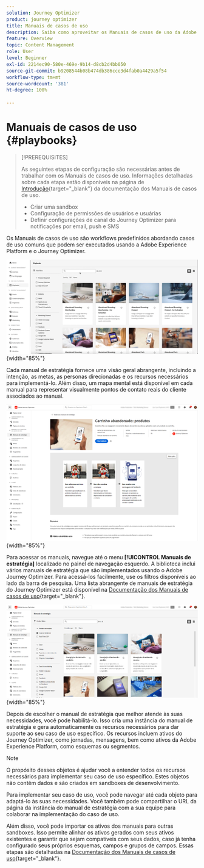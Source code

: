 ```yaml
---
solution: Journey Optimizer
product: journey optimizer
title: Manuais de casos de uso
description: Saiba como aproveitar os Manuais de casos de uso da Adobe Experience Platform com o Adobe Journey Optimizer.
feature: Overview
topic: Content Management
role: User
level: Beginner
exl-id: 2214ec90-580e-469e-9b14-d8cb2d4bb050
source-git-commit: b9208544b08b474db386cce3d4fab0a4429a5f54
workflow-type: tm+mt
source-wordcount: '381'
ht-degree: 100%

---
```


# Manuais de casos de uso  {#playbooks}

>[!PREREQUISITES]
>
>As seguintes etapas de configuração são necessárias antes de trabalhar com os Manuais de casos de uso. Informações detalhadas sobre cada etapa estão disponíveis na página de [Introdução](https://experienceleague.adobe.com/docs/experience-platform/use-case-playbooks/playbooks/get-started.html?lang=pt-BR){target="_blank"} da documentação dos Manuais de casos de uso.
>
>* Criar uma sandbox
>* Configuração de permissões de usuários e usuárias
>* Definir configurações de canal do Journey Optimizer para notificações por email, push e SMS

Os Manuais de casos de uso são workflows predefinidos abordando casos de uso comuns que podem ser executados usando a Adobe Experience Platform e o Journey Optimizer.

![imagem animada exibindo Manuais de casos de uso](../rn/assets/do-not-localize/playbooks.gif){width="85%"}

Cada manual de estratégia fornece uma visão geral abrangente, incluindo a intenção, as metas, as personas direcionadas e os recursos necessários para implementá-lo. Além disso, um mapa mental está disponível em cada manual para representar visualmente pontos de contato reais do cliente associados ao manual.

![Manual de estratégia do carrinho abandonado mostrado na exibição de manuais de estratégia de descoberta](assets/playbooks-detail.png){width="85%"}

Para acessar os manuais, navegue até o menu **[!UICONTROL Manuais de estratégia]** localizado no painel de navegação esquerdo. A biblioteca inclui vários manuais de estratégia que são implementados usando o Adobe Journey Optimizer. Para acessá-los facilmente, use os filtros disponíveis ao lado da barra de pesquisa. Uma lista abrangente de manuais de estratégia do Journey Optimizer está disponível na [Documentação dos Manuais de casos de uso](https://experienceleague.adobe.com/docs/experience-platform/use-case-playbooks/playbooks/playbooks-list.html?lang=pt-BR){target="_blank"}.

![Lista de manuais de estratégia com o painel de filtros aberto](assets/playbooks-filter.png){width="85%"}

Depois de escolher o manual de estratégia que melhor atende às suas necessidades, você pode habilitá-lo. Isso cria uma instância do manual de estratégia e gera automaticamente os recursos necessários para dar suporte ao seu caso de uso específico. Os recursos incluem ativos do Journey Optimizer, como jornadas, mensagens, bem como ativos da Adobe Experience Platform, como esquemas ou segmentos.

>[!NOTE]
>
>O propósito desses objetos é ajudar você a entender todos os recursos necessários para implementar seu caso de uso específico. Estes objetos não contêm dados e são criados em sandboxes de desenvolvimento. 

Para implementar seu caso de uso, você pode navegar até cada objeto para adaptá-lo às suas necessidades. Você também pode compartilhar o URL da página da instância do manual de estratégia com a sua equipe para colaborar na implementação do caso de uso.

Além disso, você pode importar os ativos dos manuais para outras sandboxes. Isso permite alinhar os ativos gerados com seus ativos existentes e garantir que sejam compatíveis com seus dados, caso já tenha configurado seus próprios esquemas, campos e grupos de campos. Essas etapas são detalhadas na [Documentação dos Manuais de casos de uso](https://experienceleague.adobe.com/docs/experience-platform/use-case-playbooks/playbooks/data-awareness.html?lang=pt-BR){target="_blank"}.
